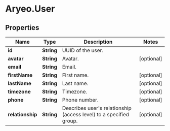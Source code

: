 # Aryeo.User

## Properties

Name | Type | Description | Notes
------------ | ------------- | ------------- | -------------
**id** | **String** | UUID of the user. | 
**avatar** | **String** | Avatar. | [optional] 
**email** | **String** | Email. | 
**firstName** | **String** | First name. | [optional] 
**lastName** | **String** | Last name. | [optional] 
**timezone** | **String** | Timezone. | [optional] 
**phone** | **String** | Phone number. | [optional] 
**relationship** | **String** | Describes user&#39;s relationship (access level) to a specified group. | [optional] 


